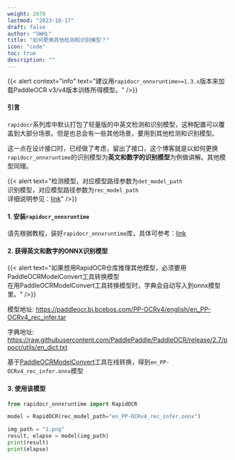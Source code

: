```yaml
---
weight: 2670
lastmod: "2023-10-17"
draft: false
author: "SWHL"
title: "如何更换其他检测和识别模型？"
icon: "code"
toc: true
description: ""
---
```


{{< alert context="info" text="建议用`rapidocr_onnxruntime>=1.3.x`版本来加载PaddleOCR v3/v4版本训练所得模型。" />}}

#### 引言
`rapidocr`系列库中默认打包了轻量版的中英文检测和识别模型，这种配置可以覆盖到大部分场景。但是也总会有一些其他场景，要用到其他检测和识别模型。

这一点在设计接口时，已经做了考虑，留出了接口，这个博客就是以如何更换`rapidocr_onnxruntime`的识别模型为**英文和数字的识别模型**为例做讲解。其他模型同理。

{{< alert text="检测模型，对应模型路径参数为`det_model_path`<br/>识别模型，对应模型路径参数为`rec_model_path` <br/> 详细说明参见：[link](../install_usage/rapidocr/usage.md)" />}}

#### 1. 安装`rapidocr_onnxruntime`
请先根据教程，装好`rapidocr_onnxruntime`库，具体可参考：[link](../install_usage/rapidocr/install.md)

#### 2. 获得英文和数字的ONNX识别模型

{{< alert text="如果想用RapidOCR仓库推理其他模型，必须要用PaddleOCRModelConvert工具转换模型 <br/>在用PaddleOCRModelConvert工具转换模型时，字典会自动写入到onnx模型里。" />}}

模型地址: https://paddleocr.bj.bcebos.com/PP-OCRv4/english/en_PP-OCRv4_rec_infer.tar

字典地址: https://raw.githubusercontent.com/PaddlePaddle/PaddleOCR/release/2.7/ppocr/utils/en_dict.txt

基于[PaddleOCRModelConvert](https://huggingface.co/spaces/SWHL/PaddleOCRModelConverter)工具在线转换，得到`en_PP-OCRv4_rec_infer.onnx`模型

#### 3. 使用该模型
```python {linenos=table}
from rapidocr_onnxruntime import RapidOCR

model = RapidOCR(rec_model_path="en_PP-OCRv4_rec_infer.onnx")

img_path = "1.png"
result, elapse = model(img_path)
print(result)
print(elapse)
```

